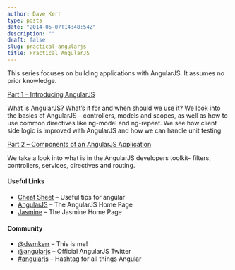 ```yaml
---
author: Dave Kerr
type: posts
date: "2014-05-07T14:48:54Z"
description: ""
draft: false
slug: practical-angularjs
title: Practical AngularJS
---
```



This series focuses on building applications with AngularJS. It assumes no prior knowledge.

[Part 1 – Introducing AngularJS](/practical-angularjs-part1)

What is AngularJS? What’s it for and when should we use it? We look into the basics of AngularJS – controllers, models and scopes, as well as how to use common directives like ng-model and ng-repeat. We see how client side logic is improved with AngularJS and how we can handle unit testing.

[Part 2 – Components of an AngularJS Application](/practical-angularjs-part2)

We take a look into what is in the AngularJS developers toolkit- filters, controllers, services, directives and routing.

#### Useful Links

* [Cheat Sheet](/pratical-angularjs-cheatsheet) – Useful tips for angular
* [AngularJS](https://angularjs.org/) – The AngularJS Home Page
* [Jasmine](http://jasmine.github.io/) – The Jasmine Home Page

#### Community

* [@dwmkerr](https://twitter.com/dwmkerr) – This is me!
* [@angularjs](https://twitter.com/angularjs) – Official AngularJS Twitter
* [#angularjs](https://twitter.com/search?q=%23angularjs&src=typd) – Hashtag for all things Angular

